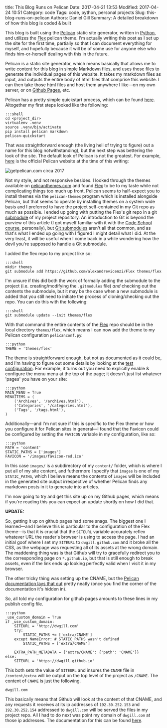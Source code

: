 title: This Blog Runs on Pelican
Date: 2017-04-21 13:53
Modified: 2017-04-24 10:51
Category: code
Tags: code, python, personal projects
Slug: this-blog-runs-on-pelican
Authors: Daniel Gill
Summary: A detailed breakdown of how this blog is coded & built

This blog is built using the [Pelican][pelican] static site generator,
written in [Python][python], and utilizes the [Flex][flex] pelican theme.
I'm actually writing this post as I set up the site for the first time,
partially so that I can document everything for myself, and hopefully
because it will be of some use for anyone else who finds him-or-herself
dealing with this in the future.

Pelican is a static site generator, which means basically that allows me
to write content for this blog in simple [Markdown][markdown] files,
and uses those files to generate the individual pages of this website.
It takes my markdown files as input, and outputs the entire body of
html files that comprise this website. I can then take those html
files and host them anywhere I like—on my own server, or on 
[Github Pages][ghpages], etc.

Pelican has a pretty simple quickstart process, which can be found
[here][pelican-quickstart]. Altogether my first steps looked like the
following:

    :::shell
    cd <project_dir>
    virtualenv .venv
    source .venv/bin/activate
    pip install pelican markdown
    pelican-quickstart


That was straightforward enough (the living hell of trying to figure)
out a name for this blog notwithstanding), but the next step was
bettering the look of the site. The default look of Pelican is not the
greatest. For example, [here][pelican-site] is the official Pelican
website at the time of this writing:

![getpelican.com circa 2017]({filename}/images/code/getpelican-site-2017-04-20.png)

Not my style, and not responsive besides. I looked through the themes
available on [pelicanthemes.com][] and found [Flex][flex] to be to my
taste while not complicating things too much up front. Pelican seems to
half-expect you to install themes via the `pelican-themes` program
which is installed alongside Pelican, but that seems to operate by
installing themes on a system wide basis and I preferred to have the
project self-contained in my Git repo as much as possible. I ended up
going with putting the Flex's git repo in a git
[submodule][git-submodule] of my project repository. An introduction to 
Git is beyond the purview of this article (I got myself familiar with it 
with the [Code School course][git], personally), but
[Git submodules][git-submodule] aren't all that common, and as that's
what I ended up going with I figured I might detail what I did. At the
very least, it will be useful when I come back in a while wondering how
the devil you're supposed to handle a Git submodule.

I added the flex repo to my project like so:

    :::shell
    mkdir themes
    git submodule add https://github.com/alexandrevicenzi/Flex themes/flex

I'm unsure if this did both the work of formally adding the
submodule to the project (i.e. creating/modifying the `.gitmodules`
file) _and_ checking out the contents the submodule, but it may be the
case when a new submodule is added that you still need to initiate the
process of cloning/checking out the repo. You can do this with the
following:

    :::shell
    git submodule update --init themes/flex

With that command the entire contents of the [Flex][flex] repo should
be in the local directory `themes/flex`, which means I can now add the
theme to my Pelican configuration `pelicanconf.py`:

    :::python
    THEME = 'themes/flex'

The theme is straightforward enough, but not as documented as it could
be, and I'm having to figure out some details by looking at the
[test configuration][pelican-test]. For example, it turns out you need
to explicitly enable & configure the menu menu at the top of the page;
it doesn't just list whatever 'pages' you have on your site:

    :::python
    MAIN_MENU = True
    MENUITEMS = (
        ('Archives', '/archives.html'),
        ('Categories', '/categories.html'),
        ('Tags', '/tags.html'),
    )

Additionally—and I'm not sure if this is specific to the Flex theme or
how you configure it for Pelican sites in general—I found that the
Favicon could be configured by setting the `FAVICON` variable in my
configuration, like so:

    :::python
    PATH = 'content'
    STATIC_PATHS = ['images']
    FAVICON = '/images/favicon-red.ico'

In this case `images/` is a subdirectory of my `content/` folder, which
is where I put all of my site content, and futhermore I specify that
`images` is one of my `STATIC_PATHS`, which I believe means the contents
of `images` will be included in the generated site output irrespective of
whether Pelican finds any markdown posts in it to generate into articles.

I'm now going to try and get this site up on my Github pages, which means
if you're reading this you can expect an update shortly on how I did
that.

**UPDATE:**

So, getting it up on github pages had some snags. The biggest one I
learned—and I believe this is particular to the configuration of the
Flex theme—is that it is crucial that the `SITEURL` variable accurately
reflex whatever URL the reader's browser is using to access the page.
I had an initial goof where I set my `SITEURL` to `dwgill.github.com`
and it broke all the CSS, as the webpage was requesting all of its
assets at the wrong domain. The maddening thing was is that Github will
try to gracefully redirect you to the corresponding page on
`*.github.io`, but that is still enough to break assets, even if the
link ends up looking perfectly valid when I visit it in my browser.

The other tricky thing was setting up the CNAME, but the [Pelican
documentation lays that out][pelican-tips] pretty neatly (once you find
the corner of the documentation it's hidden in).

So, all told my configuration for github pages amounts to these lines in
my publish config file.

    :::python
    _use_custom_domain = True
    if _use_custom_domain:
        SITEURL = 'http://dwgill.com'
        try:
            STATIC_PATHS += ['extra/CNAME']
        except NameError: # STATIC_PATHS wasn't defined
            STATIC_PATHS = ['extra/CNAME']

        EXTRA_PATH_METADATA = {'extra/CNAME': {'path': 'CNAME'}}
    else:
        SITEURL = 'https://dwgill.github.io'

This both sets the value of `SITEURL` and insures the `CNAME` file in
`/content/extra` will be output on the top level of the project as
`/CNAME`. The content of `CNAME` is just the following.

    dwgill.com

This basically means that Github will look at the content of that CNAME,
and any requests it receives at its ip addresses of `192.30.252.153` and
`192.30.252.154` addressed to `dwgill.com` will be served the files in
my project repo. All I had to do next was point my domain of
`dwgill.com` at those ip addresses. The documentation for this can be
found [here][ghpages-custom-domain].

[pelican]: https://blog.getpelican.com/
[python]: https://en.wikipedia.org/wiki/Python_(programming_language)
[flex]: https://github.com/alexandrevicenzi/Flex
[markdown]: https://en.wikipedia.org/wiki/Markdown
[ghpages]: https://pages.github.com/
[pelican-quickstart]: http://docs.getpelican.com/en/stable/install.html
[pelican-site]: https://blog.getpelican.com/
[pelicanthemes.com]: http://www.pelicanthemes.com/
[git]: https://www.codeschool.com/courses/git-real
[git-submodule]: https://git-scm.com/docs/git-submodule
[pelican-test]: https://github.com/alexandrevicenzi/Flex/blob/master/tests/pelicanconf.py
[pelican-tips]: http://docs.getpelican.com/en/stable/tips.html#extra-tips
[ghpages-custom-domain]: https://help.github.com/articles/setting-up-an-apex-domain/
